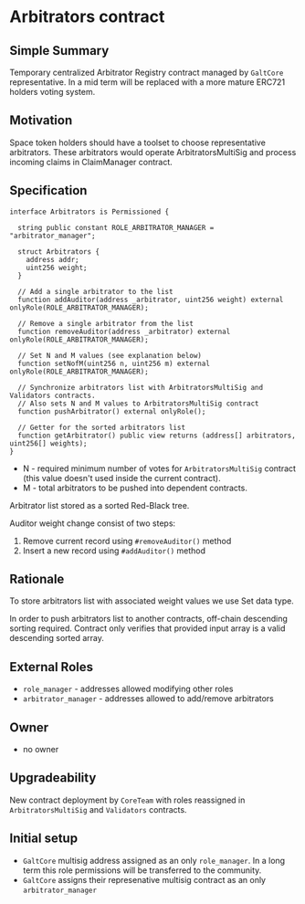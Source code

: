 # Arbitrators contract

## Simple Summary
Temporary centralized Arbitrator Registry contract managed by `GaltCore` representative. In a mid term will be replaced with a more mature ERC721 holders voting system.

## Motivation
Space token holders should have a toolset to choose representative arbitrators. These arbitrators would operate ArbitratorsMultiSig and process
incoming claims in ClaimManager contract.

## Specification

```solidity
interface Arbitrators is Permissioned {

  string public constant ROLE_ARBITRATOR_MANAGER = "arbitrator_manager";

  struct Arbitrators {
    address addr;
    uint256 weight;
  }

  // Add a single arbitrator to the list
  function addAuditor(address _arbitrator, uint256 weight) external onlyRole(ROLE_ARBITRATOR_MANAGER);

  // Remove a single arbitrator from the list
  function removeAuditor(address _arbitrator) external onlyRole(ROLE_ARBITRATOR_MANAGER);
  
  // Set N and M values (see explanation below)
  function setNofM(uint256 n, uint256 m) external onlyRole(ROLE_ARBITRATOR_MANAGER);
  
  // Synchronize arbitrators list with ArbitratorsMultiSig and Validators contracts.
  // Also sets N and M values to ArbitratorsMultiSig contract
  function pushArbitrator() external onlyRole();
  
  // Getter for the sorted arbitrators list
  function getArbitrator() public view returns (address[] arbitrators, uint256[] weights);
}
```
* N - required minimum number of votes for `ArbitratorsMultiSig` contract (this value doesn't used inside the current contract).
* M - total arbitrators to be pushed into dependent contracts.

Arbitrator list stored as a sorted Red-Black tree.

Auditor weight change consist of two steps:
1. Remove current record using `#removeAuditor()` method
2. Insert a new record using `#addAuditor()` method

## Rationale
To store arbitrators list with associated weight values we use Set data type.

In order to push arbitrators list to another contracts, off-chain descending sorting required. Contract only verifies that provided input array is a valid descending sorted array.

## External Roles
* `role_manager` - addresses allowed modifying other roles
* `arbitrator_manager` - addresses allowed to add/remove arbitrators

## Owner
* no owner

## Upgradeability
New contract deployment by `CoreTeam` with roles reassigned in `ArbitratorsMultiSig` and `Validators` contracts.

## Initial setup
* `GaltCore` multisig address assigned as an only `role_manager`. In a long term this role permissions will be transferred to the community.
* `GaltCore` assigns their represenative multisig contract as an only `arbitrator_manager`
